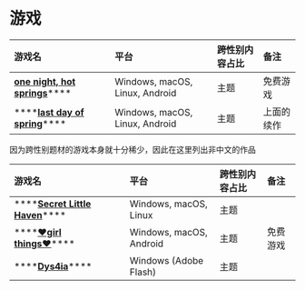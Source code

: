 # 游戏

| 游戏名 | 平台 | 跨性别内容占比 | 备注 |
| :--- | :--- | :--- | :--- |
| [**one night, hot springs**](https://npckc.itch.io/one-night-hot-springs#cwseen)\*\*\*\* | Windows, macOS, Linux, Android | 主题 | 免费游戏 |
| \*\*\*\*[**last day of spring**](https://npckc.itch.io/last-day-of-spring#cwseen)\*\*\*\* | Windows, macOS, Linux, Android | 主题 | 上面的续作 |

因为跨性别题材的游戏本身就十分稀少，因此在这里列出非中文的作品

| 游戏名 | 平台 | 跨性别内容占比 | 备注 |
| :--- | :--- | :--- | :--- |
| \*\*\*\*[**Secret Little Haven**](https://ristar.itch.io/secret-little-haven)\*\*\*\* | Windows, macOS, Linux | 主题 |  |
| \*\*\*\*[**♥girl things♥**](https://jaystarryart.itch.io/girl-things)\*\*\*\* | Windows, macOS, Android | 主题 | 免费游戏 |
| \*\*\*\*[**Dys4ia**](https://zkm.de/en/dys4ia)\*\*\*\* | Windows \(Adobe Flash\) | 主题 |  |




